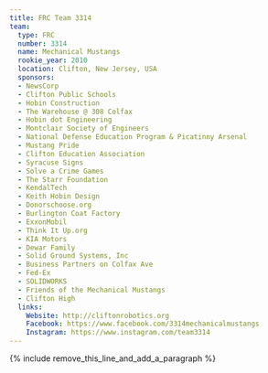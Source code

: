 ```yaml
---
title: FRC Team 3314
team:
  type: FRC
  number: 3314
  name: Mechanical Mustangs
  rookie_year: 2010
  location: Clifton, New Jersey, USA
  sponsors:
  - NewsCorp
  - Clifton Public Schools
  - Hobin Construction
  - The Warehouse @ 308 Colfax
  - Hobin dot Engineering
  - Montclair Society of Engineers
  - National Defense Education Program & Picatinny Arsenal
  - Mustang Pride
  - Clifton Education Association
  - Syracuse Signs
  - Solve a Crime Games
  - The Starr Foundation
  - KendalTech
  - Keith Hobin Design
  - Donorschoose.org
  - Burlington Coat Factory
  - ExxonMobil
  - Think It Up.org
  - KIA Motors
  - Dewar Family
  - Solid Ground Systems, Inc
  - Business Partners on Colfax Ave
  - Fed-Ex
  - SOLIDWORKS
  - Friends of the Mechanical Mustangs
  - Clifton High
  links:
    Website: http://cliftonrobotics.org
    Facebook: https://www.facebook.com/3314mechanicalmustangs
    Instagram: https://www.instagram.com/team3314
---
```


{% include remove_this_line_and_add_a_paragraph %}